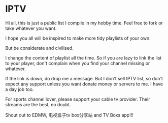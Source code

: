# IPTV

Hi all, this is just a public list I compile in my hobby time. Feel free to fork or take whatever you want. 

I hope you all will be inspired to make more tidy playlists of your own.

But be considerate and civilised.

I change the content of playlist all the time. So if you are lazy to link the list to your player, don't complain when you find your channel missing
or whatever.

If the link is down, do drop me a message. But I don't sell IPTV list, so don't expect any support unless you want donate money or servers 
to me. I have a day job too.

For sports channel lover, please support your cable tv provider. Their streams are the best, no doubt. 

Shout out to EDMW, 电视盒子tv box分享站 and TV Boxs app!!!
